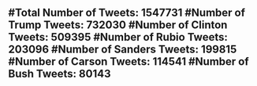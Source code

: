 #Total Number of Tweets: 1547731 
#Number of Trump Tweets: 732030
#Number of Clinton Tweets: 509395
#Number of Rubio Tweets: 203096
#Number of Sanders Tweets: 199815
#Number of Carson Tweets: 114541
#Number of Bush Tweets: 80143
---
